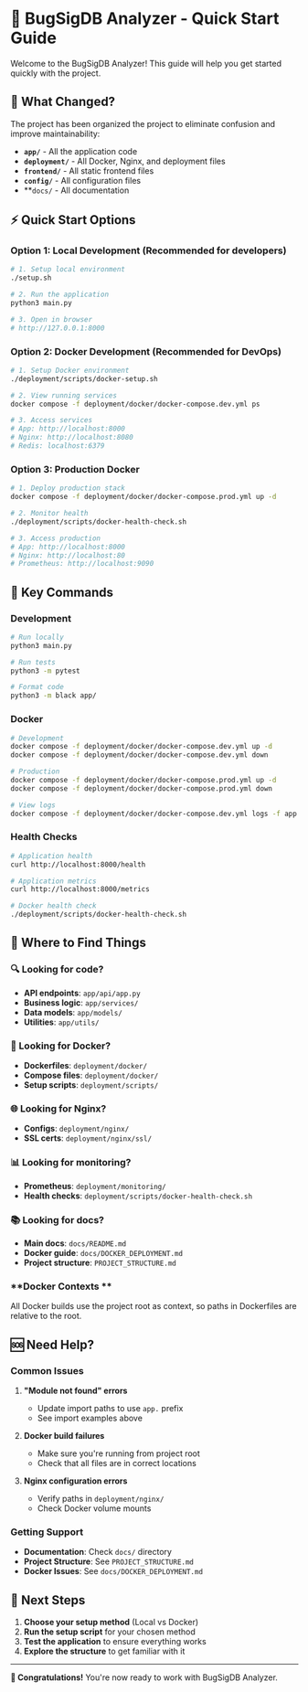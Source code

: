 # 🚀 BugSigDB Analyzer - Quick Start Guide

Welcome to the  BugSigDB Analyzer! This guide will help you get started quickly with the project.

## 📁 **What Changed?**

The project has been organized the project to eliminate confusion and improve maintainability:

- **`app/`** - All the application code
- **`deployment/`** - All Docker, Nginx, and deployment files
- **`frontend/`** - All static frontend files
- **`config/`** - All configuration files
- **`docs/` - All documentation

## ⚡ **Quick Start Options**

### **Option 1: Local Development (Recommended for developers)**
```bash
# 1. Setup local environment
./setup.sh

# 2. Run the application
python3 main.py

# 3. Open in browser
# http://127.0.0.1:8000
```

### **Option 2: Docker Development (Recommended for DevOps)**
```bash
# 1. Setup Docker environment
./deployment/scripts/docker-setup.sh

# 2. View running services
docker compose -f deployment/docker/docker-compose.dev.yml ps

# 3. Access services
# App: http://localhost:8000
# Nginx: http://localhost:8080
# Redis: localhost:6379
```

### **Option 3: Production Docker**
```bash
# 1. Deploy production stack
docker compose -f deployment/docker/docker-compose.prod.yml up -d

# 2. Monitor health
./deployment/scripts/docker-health-check.sh

# 3. Access production
# App: http://localhost:8000
# Nginx: http://localhost:80
# Prometheus: http://localhost:9090
```

## 🔧 **Key Commands**

### **Development**
```bash
# Run locally
python3 main.py

# Run tests
python3 -m pytest

# Format code
python3 -m black app/
```

### **Docker**
```bash
# Development
docker compose -f deployment/docker/docker-compose.dev.yml up -d
docker compose -f deployment/docker/docker-compose.dev.yml down

# Production
docker compose -f deployment/docker/docker-compose.prod.yml up -d
docker compose -f deployment/docker/docker-compose.prod.yml down

# View logs
docker compose -f deployment/docker/docker-compose.dev.yml logs -f app
```

### **Health Checks**
```bash
# Application health
curl http://localhost:8000/health

# Application metrics
curl http://localhost:8000/metrics

# Docker health check
./deployment/scripts/docker-health-check.sh
```

## 📁 **Where to Find Things**

### **🔍 Looking for code?**
- **API endpoints**: `app/api/app.py`
- **Business logic**: `app/services/`
- **Data models**: `app/models/`
- **Utilities**: `app/utils/`

### **🐳 Looking for Docker?**
- **Dockerfiles**: `deployment/docker/`
- **Compose files**: `deployment/docker/`
- **Setup scripts**: `deployment/scripts/`

### **🌐 Looking for Nginx?**
- **Configs**: `deployment/nginx/`
- **SSL certs**: `deployment/nginx/ssl/`

### **📊 Looking for monitoring?**
- **Prometheus**: `deployment/monitoring/`
- **Health checks**: `deployment/scripts/docker-health-check.sh`

### **📚 Looking for docs?**
- **Main docs**: `docs/README.md`
- **Docker guide**: `docs/DOCKER_DEPLOYMENT.md`
- **Project structure**: `PROJECT_STRUCTURE.md`


### **Docker Contexts **
All Docker builds  use the project root as context, so paths in Dockerfiles are relative to the root.

## 🆘 **Need Help?**

### **Common Issues**

1. **"Module not found" errors**
   - Update import paths to use `app.` prefix
   - See import examples above

2. **Docker build failures**
   - Make sure you're running from project root
   - Check that all files are in correct locations

3. **Nginx configuration errors**
   - Verify paths in `deployment/nginx/`
   - Check Docker volume mounts

### **Getting Support**

- **Documentation**: Check `docs/` directory
- **Project Structure**: See `PROJECT_STRUCTURE.md`
- **Docker Issues**: See `docs/DOCKER_DEPLOYMENT.md`

## 🎯 **Next Steps**

1. **Choose your setup method** (Local vs Docker)
2. **Run the setup script** for your chosen method
3. **Test the application** to ensure everything works
4. **Explore the structure** to get familiar with it

---

**🎉 Congratulations!** You're now ready to work with BugSigDB Analyzer.
